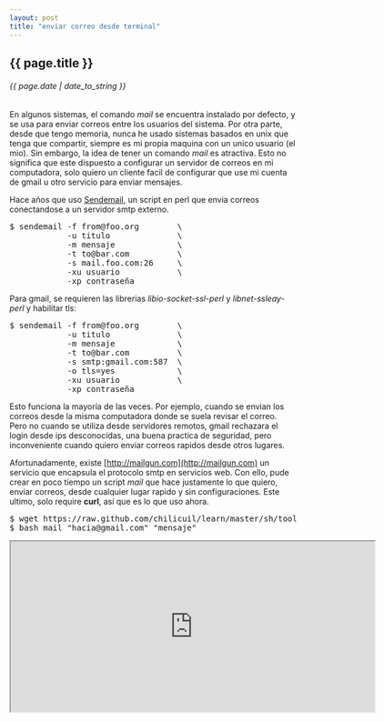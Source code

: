 ```yaml
---
layout: post
title: "enviar correo desde terminal"
---
```


## {{ page.title }}

###### {{ page.date | date_to_string }}

En algunos sistemas, el comando *mail* se encuentra instalado por defecto, y se usa para enviar correos entre los usuarios del sistema. Por otra parte, desde que tengo memoria, nunca he usado sistemas basados en unix que tenga que compartir, siempre es mi propia maquina con un unico usuario (el mio). Sin embargo, la idea de tener un comando *mail* es atractiva. Esto no significa que este dispuesto a configurar un servidor de correos en mi computadora, solo quiero un cliente facil de configurar que use mi cuenta de gmail u otro servicio para enviar mensajes.

Hace años que uso [Sendemail](http://caspian.dotconf.net/menu/Software/SendEmail/), un script en perl que envia correos conectandose a un servidor smtp externo.

<pre class="sh_sh">
$ sendemail -f from@foo.org        \
            -u titulo              \
            -m mensaje             \
            -t to@bar.com          \
            -s mail.foo.com:26     \
            -xu usuario            \
            -xp contraseña
</pre>

Para gmail, se requieren las librerias *libio-socket-ssl-perl* y *libnet-ssleay-perl* y habilitar tls:

<pre class="sh_sh">
$ sendemail -f from@foo.org        \
            -u titulo              \
            -m mensaje             \
            -t to@bar.com          \
            -s smtp:gmail.com:587  \
            -o tls=yes             \
            -xu usuario            \
            -xp contraseña
</pre>

Esto funciona la mayoría de las veces. Por ejemplo, cuando se envian los correos desde la misma computadora donde se suela revisar el correo. Pero no cuando se utiliza desde servidores remotos, gmail rechazara el login desde ips desconocidas, una buena practica de seguridad, pero inconveniente cuando quiero enviar correos rapidos desde otros lugares.

Afortunadamente, existe [http://mailgun.com](http://mailgun.com) un servicio que encapsula el protocolo smtp en servicios web. Con ello, pude crear en poco tiempo un script *mail* que hace justamente lo que quiero, enviar correos, desde cualquier lugar rapido y sin configuraciones. Este ultimo, solo require **curl**, así que es lo que uso ahora.

<pre class="sh_sh">
$ wget https://raw.github.com/chilicuil/learn/master/sh/tools/mail
$ bash mail "hacia@gmail.com" "mensaje"
</pre>

<iframe class="showterm" src="http://showterm.io/6d595bb4e5424b943e54f" width="640" height="300">&nbsp;</iframe> 
<br />
